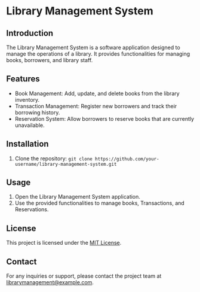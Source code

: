 # Library Management System

## Introduction
The Library Management System is a software application designed to manage the operations of a library. It provides functionalities for managing books, borrowers, and library staff.

## Features
- Book Management: Add, update, and delete books from the library inventory.
- Transaction Management: Register new borrowers and track their borrowing history.
- Reservation System: Allow borrowers to reserve books that are currently unavailable.

## Installation
1. Clone the repository: `git clone https://github.com/your-username/library-management-system.git`

## Usage
1. Open the Library Management System application.
3. Use the provided functionalities to manage books, Transactions, and Reservations.

## License
This project is licensed under the [MIT License](./LICENSE).

## Contact
For any inquiries or support, please contact the project team at [librarymanagement@example.com](mailto:librarymanagement@example.com).
